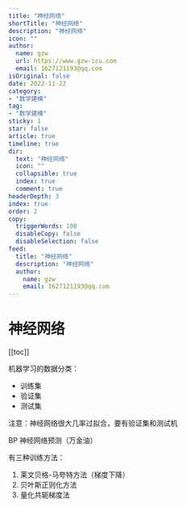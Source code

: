 ```yaml
---
title: "神经网络"
shortTitle: "神经网络"
description: "神经网络"
icon: ""
author: 
  name: gzw
  url: https://www.gzw-icu.com
  email: 1627121193@qq.com
isOriginal: false
date: 2022-11-22
category: 
- "数学建模"
tag:
- "数学建模"
sticky: 1
star: false
article: true
timeline: true
dir:
  text: "神经网络"
  icon: ""
  collapsible: true
  index: true
  comment: true
headerDepth: 3
index: true
order: 2
copy:
  triggerWords: 100
  disableCopy: false
  disableSelection: false
feed:
  title: "神经网络"
  description: "神经网络"
  author:
    name: gzw
    email: 1627121193@qq.com
---
```



# 神经网络

[[toc]]

机器学习的数据分类：

- 训练集
- 验证集
- 测试集

注意：神经网络很大几率过拟合，要有验证集和测试机

BP 神经网络预测（万金油）

有三种训练方法：

1. 莱文贝格-马夸特方法（梯度下降）
2. 贝叶斯正则化方法
3. 量化共轭梯度法